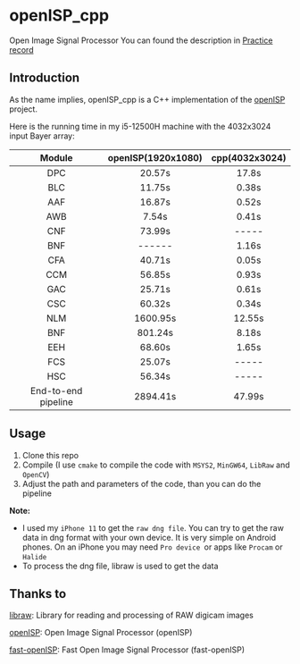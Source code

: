 # openISP_cpp
Open Image Signal Processor
You can found the description in [Practice record](https://jay1060950003.github.io/2023/04/07/isp_pipeline%E7%BB%83%E4%B9%A0%E5%AE%9E%E5%BD%95/)

## Introduction

As the name implies, openISP_cpp is a C++ implementation of the [openISP](https://github.com/cruxopen/openISP) project.

Here is the running time in my i5-12500H machine with the 4032x3024 input Bayer array:

|Module             |openISP(1920x1080) |cpp(4032x3024)|
|:-----------------:|:------:|:----------:|
|DPC                |20.57s  |17.8s       |
|BLC                |11.75s  |0.38s       |
|AAF                |16.87s  |0.52s       |
|AWB                |7.54s   |0.41s       |
|CNF                |73.99s  |-----       |
|BNF                |------  |1.16s       |
|CFA                |40.71s  |0.05s       |
|CCM                |56.85s  |0.93s       |
|GAC                |25.71s  |0.61s       |
|CSC                |60.32s  |0.34s       |
|NLM                |1600.95s|12.55s      |
|BNF                |801.24s |8.18s       |
|EEH                |68.60s  |1.65s       |
|FCS                |25.07s  |-----       |
|HSC                |56.34s  |-----       |
|End-to-end pipeline|2894.41s|47.99s       |

## Usage

1. Clone this repo
2. Compile (I use `cmake` to compile the code with `MSYS2`, `MinGW64`, `LibRaw` and `OpenCV`)
3. Adjust the path and parameters of the code, than you can do the pipeline

**Note:**
- I used my `iPhone 11` to get the `raw dng file`. You can try to get the raw data in dng format with your own device. It is very simple on Android phones. On an iPhone you may need `Pro device `or apps like `Procam` or `Halide`
- To process the dng file, libraw is used to get the data

## Thanks to

[libraw](https://github.com/LibRaw/LibRaw): Library for reading and processing of RAW digicam images

[openISP](https://github.com/cruxopen/openISP): Open Image Signal Processor (openISP)

[fast-openISP](https://github.com/QiuJueqin/fast-openISP): Fast Open Image Signal Processor (fast-openISP)